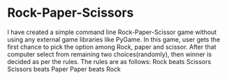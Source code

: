 # Rock-Paper-Scissors
I have created a simple command line Rock-Paper-Scissor game without using any external game libraries like PyGame.
In this game, user gets the first chance to pick the option among Rock, paper and scissor. After that computer select from remaining two choices(randomly), then winner is decided as per the rules.
The rules are as follows:
Rock beats Scissors
Scissors beats Paper
Paper beats Rock
